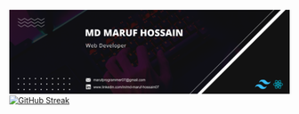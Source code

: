 ![logo](https://github.com/Marufhossain07/Marufhossain07/blob/main/github%20banner.png)
[![GitHub Streak](https://streak-stats.demolab.com?user=Marufhossain07)](https://git.io/streak-stats)
